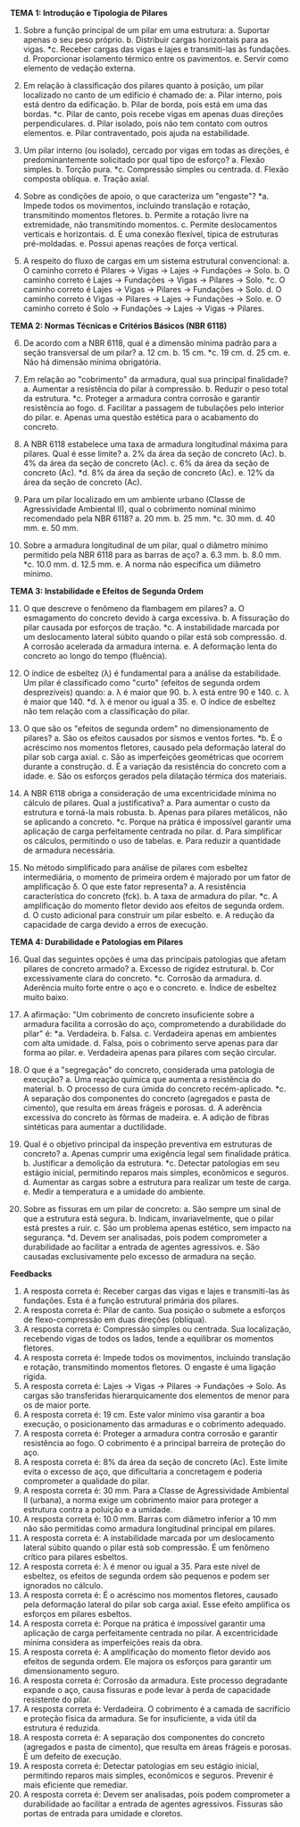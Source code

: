 **TEMA 1: Introdução e Tipologia de Pilares**

1. Sobre a função principal de um pilar em uma estrutura:
a. Suportar apenas o seu peso próprio.
b. Distribuir cargas horizontais para as vigas.
*c. Receber cargas das vigas e lajes e transmiti-las às fundações.
d. Proporcionar isolamento térmico entre os pavimentos.
e. Servir como elemento de vedação externa.

2. Em relação à classificação dos pilares quanto à posição, um pilar localizado no canto de um edifício é chamado de:
a. Pilar interno, pois está dentro da edificação.
b. Pilar de borda, pois está em uma das bordas.
*c. Pilar de canto, pois recebe vigas em apenas duas direções perpendiculares.
d. Pilar isolado, pois não tem contato com outros elementos.
e. Pilar contraventado, pois ajuda na estabilidade.

3. Um pilar interno (ou isolado), cercado por vigas em todas as direções, é predominantemente solicitado por qual tipo de esforço?
a. Flexão simples.
b. Torção pura.
*c. Compressão simples ou centrada.
d. Flexão composta oblíqua.
e. Tração axial.

4. Sobre as condições de apoio, o que caracteriza um "engaste"?
*a. Impede todos os movimentos, incluindo translação e rotação, transmitindo momentos fletores.
b. Permite a rotação livre na extremidade, não transmitindo momentos.
c. Permite deslocamentos verticais e horizontais.
d. É uma conexão flexível, típica de estruturas pré-moldadas.
e. Possui apenas reações de força vertical.

5. A respeito do fluxo de cargas em um sistema estrutural convencional:
a. O caminho correto é Pilares → Vigas → Lajes → Fundações → Solo.
b. O caminho correto é Lajes → Fundações → Vigas → Pilares → Solo.
*c. O caminho correto é Lajes → Vigas → Pilares → Fundações → Solo.
d. O caminho correto é Vigas → Pilares → Lajes → Fundações → Solo.
e. O caminho correto é Solo → Fundações → Lajes → Vigas → Pilares.

**TEMA 2: Normas Técnicas e Critérios Básicos (NBR 6118)**

6. De acordo com a NBR 6118, qual é a dimensão mínima padrão para a seção transversal de um pilar?
a. 12 cm.
b. 15 cm.
*c. 19 cm.
d. 25 cm.
e. Não há dimensão mínima obrigatória.

7. Em relação ao "cobrimento" da armadura, qual sua principal finalidade?
a. Aumentar a resistência do pilar à compressão.
b. Reduzir o peso total da estrutura.
*c. Proteger a armadura contra corrosão e garantir resistência ao fogo.
d. Facilitar a passagem de tubulações pelo interior do pilar.
e. Apenas uma questão estética para o acabamento do concreto.

8. A NBR 6118 estabelece uma taxa de armadura longitudinal máxima para pilares. Qual é esse limite?
a. 2% da área da seção de concreto (Ac).
b. 4% da área da seção de concreto (Ac).
c. 6% da área da seção de concreto (Ac).
*d. 8% da área da seção de concreto (Ac).
e. 12% da área da seção de concreto (Ac).

9. Para um pilar localizado em um ambiente urbano (Classe de Agressividade Ambiental II), qual o cobrimento nominal mínimo recomendado pela NBR 6118?
a. 20 mm.
b. 25 mm.
*c. 30 mm.
d. 40 mm.
e. 50 mm.

10. Sobre a armadura longitudinal de um pilar, qual o diâmetro mínimo permitido pela NBR 6118 para as barras de aço?
a. 6.3 mm.
b. 8.0 mm.
*c. 10.0 mm.
d. 12.5 mm.
e. A norma não especifica um diâmetro mínimo.

**TEMA 3: Instabilidade e Efeitos de Segunda Ordem**

11. O que descreve o fenômeno da flambagem em pilares?
a. O esmagamento do concreto devido à carga excessiva.
b. A fissuração do pilar causada por esforços de tração.
*c. A instabilidade marcada por um deslocamento lateral súbito quando o pilar está sob compressão.
d. A corrosão acelerada da armadura interna.
e. A deformação lenta do concreto ao longo do tempo (fluência).

12. O índice de esbeltez (λ) é fundamental para a análise da estabilidade. Um pilar é classificado como "curto" (efeitos de segunda ordem desprezíveis) quando:
a. λ é maior que 90.
b. λ está entre 90 e 140.
c. λ é maior que 140.
*d. λ é menor ou igual a 35.
e. O índice de esbeltez não tem relação com a classificação do pilar.

13. O que são os "efeitos de segunda ordem" no dimensionamento de pilares?
a. São os efeitos causados por sismos e ventos fortes.
*b. É o acréscimo nos momentos fletores, causado pela deformação lateral do pilar sob carga axial.
c. São as imperfeições geométricas que ocorrem durante a construção.
d. É a variação da resistência do concreto com a idade.
e. São os esforços gerados pela dilatação térmica dos materiais.

14. A NBR 6118 obriga a consideração de uma excentricidade mínima no cálculo de pilares. Qual a justificativa?
a. Para aumentar o custo da estrutura e torná-la mais robusta.
b. Apenas para pilares metálicos, não se aplicando a concreto.
*c. Porque na prática é impossível garantir uma aplicação de carga perfeitamente centrada no pilar.
d. Para simplificar os cálculos, permitindo o uso de tabelas.
e. Para reduzir a quantidade de armadura necessária.

15. No método simplificado para análise de pilares com esbeltez intermediária, o momento de primeira ordem é majorado por um fator de amplificação δ. O que este fator representa?
a. A resistência característica do concreto (fck).
b. A taxa de armadura do pilar.
*c. A amplificação do momento fletor devido aos efeitos de segunda ordem.
d. O custo adicional para construir um pilar esbelto.
e. A redução da capacidade de carga devido a erros de execução.

**TEMA 4: Durabilidade e Patologias em Pilares**

16. Qual das seguintes opções é uma das principais patologias que afetam pilares de concreto armado?
a. Excesso de rigidez estrutural.
b. Cor excessivamente clara do concreto.
*c. Corrosão da armadura.
d. Aderência muito forte entre o aço e o concreto.
e. Índice de esbeltez muito baixo.

17. A afirmação: "Um cobrimento de concreto insuficiente sobre a armadura facilita a corrosão do aço, comprometendo a durabilidade do pilar" é:
*a. Verdadeira.
b. Falsa.
c. Verdadeira apenas em ambientes com alta umidade.
d. Falsa, pois o cobrimento serve apenas para dar forma ao pilar.
e. Verdadeira apenas para pilares com seção circular.

18. O que é a "segregação" do concreto, considerada uma patologia de execução?
a. Uma reação química que aumenta a resistência do material.
b. O processo de cura úmida do concreto recém-aplicado.
*c. A separação dos componentes do concreto (agregados e pasta de cimento), que resulta em áreas frágeis e porosas.
d. A aderência excessiva do concreto às fôrmas de madeira.
e. A adição de fibras sintéticas para aumentar a ductilidade.

19. Qual é o objetivo principal da inspeção preventiva em estruturas de concreto?
a. Apenas cumprir uma exigência legal sem finalidade prática.
b. Justificar a demolição da estrutura.
*c. Detectar patologias em seu estágio inicial, permitindo reparos mais simples, econômicos e seguros.
d. Aumentar as cargas sobre a estrutura para realizar um teste de carga.
e. Medir a temperatura e a umidade do ambiente.

20. Sobre as fissuras em um pilar de concreto:
a. São sempre um sinal de que a estrutura está segura.
b. Indicam, invariavelmente, que o pilar está prestes a ruir.
c. São um problema apenas estético, sem impacto na segurança.
*d. Devem ser analisadas, pois podem comprometer a durabilidade ao facilitar a entrada de agentes agressivos.
e. São causadas exclusivamente pelo excesso de armadura na seção.

**Feedbacks**

1. A resposta correta é: Receber cargas das vigas e lajes e transmiti-las às fundações. Esta é a função estrutural primária dos pilares.
2. A resposta correta é: Pilar de canto. Sua posição o submete a esforços de flexo-compressão em duas direções (oblíqua).
3. A resposta correta é: Compressão simples ou centrada. Sua localização, recebendo vigas de todos os lados, tende a equilibrar os momentos fletores.
4. A resposta correta é: Impede todos os movimentos, incluindo translação e rotação, transmitindo momentos fletores. O engaste é uma ligação rígida.
5. A resposta correta é: Lajes → Vigas → Pilares → Fundações → Solo. As cargas são transferidas hierarquicamente dos elementos de menor para os de maior porte.
6. A resposta correta é: 19 cm. Este valor mínimo visa garantir a boa execução, o posicionamento das armaduras e o cobrimento adequado.
7. A resposta correta é: Proteger a armadura contra corrosão e garantir resistência ao fogo. O cobrimento é a principal barreira de proteção do aço.
8. A resposta correta é: 8% da área da seção de concreto (Ac). Este limite evita o excesso de aço, que dificultaria a concretagem e poderia comprometer a qualidade do pilar.
9. A resposta correta é: 30 mm. Para a Classe de Agressividade Ambiental II (urbana), a norma exige um cobrimento maior para proteger a estrutura contra a poluição e a umidade.
10. A resposta correta é: 10.0 mm. Barras com diâmetro inferior a 10 mm não são permitidas como armadura longitudinal principal em pilares.
11. A resposta correta é: A instabilidade marcada por um deslocamento lateral súbito quando o pilar está sob compressão. É um fenômeno crítico para pilares esbeltos.
12. A resposta correta é: λ é menor ou igual a 35. Para este nível de esbeltez, os efeitos de segunda ordem são pequenos e podem ser ignorados no cálculo.
13. A resposta correta é: É o acréscimo nos momentos fletores, causado pela deformação lateral do pilar sob carga axial. Esse efeito amplifica os esforços em pilares esbeltos.
14. A resposta correta é: Porque na prática é impossível garantir uma aplicação de carga perfeitamente centrada no pilar. A excentricidade mínima considera as imperfeições reais da obra.
15. A resposta correta é: A amplificação do momento fletor devido aos efeitos de segunda ordem. Ele majora os esforços para garantir um dimensionamento seguro.
16. A resposta correta é: Corrosão da armadura. Este processo degradante expande o aço, causa fissuras e pode levar à perda de capacidade resistente do pilar.
17. A resposta correta é: Verdadeira. O cobrimento é a camada de sacrifício e proteção física da armadura. Se for insuficiente, a vida útil da estrutura é reduzida.
18. A resposta correta é: A separação dos componentes do concreto (agregados e pasta de cimento), que resulta em áreas frágeis e porosas. É um defeito de execução.
19. A resposta correta é: Detectar patologias em seu estágio inicial, permitindo reparos mais simples, econômicos e seguros. Prevenir é mais eficiente que remediar.
20. A resposta correta é: Devem ser analisadas, pois podem comprometer a durabilidade ao facilitar a entrada de agentes agressivos. Fissuras são portas de entrada para umidade e cloretos.